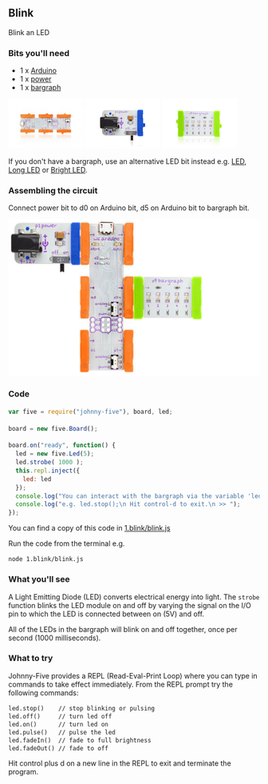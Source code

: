 ## Blink

Blink an LED

### Bits you'll need

* 1 x [Arduino](http://littlebits.cc/bits/arduino)
* 1 x [power](http://littlebits.cc/bits/littlebits-power)
* 1 x [bargraph](http://littlebits.cc/bits/bargraph) 

![image](../images/arduino.jpg)
![image](../images/power.jpg)
![image](../images/bargraph.jpg)


If you don't have a bargraph, use an alternative LED bit instead e.g. [LED](http://littlebits.cc/bits/led), [Long LED](http://littlebits.cc/bits/long-led) or [Bright LED](http://littlebits.cc/bits/bright-led).

### Assembling the circuit

Connect power bit to d0 on Arduino bit, d5 on Arduino bit to bargraph bit.

![image](../images/blink.jpg)

### Code

```javascript
var five = require("johnny-five"), board, led;

board = new five.Board();

board.on("ready", function() {
  led = new five.Led(5);
  led.strobe( 1000 );
  this.repl.inject({
    led: led
  });
  console.log("You can interact with the bargraph via the variable 'led'");
  console.log("e.g. led.stop();\n Hit control-d to exit.\n >> ");
});
```
You can find a copy of this code in [1.blink/blink.js](./blink.js)

Run the code from the terminal e.g.


    node 1.blink/blink.js


### What you'll see

A Light Emitting Diode (LED) converts electrical energy into light. The `strobe` function blinks the LED module on and off by varying the signal on the I/O pin to which the LED is connected between on (5V) and off.

All of the LEDs in the bargraph will blink on and off together, once per second (1000 milliseconds).

### What to try

Johnny-Five provides a REPL (Read-Eval-Print Loop) where you can type in commands to take effect immediately. From the REPL prompt try the following commands:


    led.stop()    // stop blinking or pulsing
    led.off()     // turn led off
    led.on()      // turn led on
    led.pulse()   // pulse the led
    led.fadeIn()  // fade to full brightness
    led.fadeOut() // fade to off


Hit control plus d on a new line in the REPL to exit and terminate the program.
